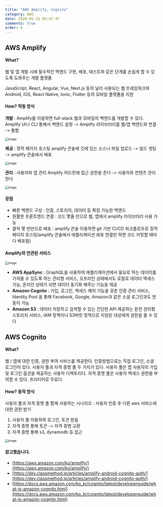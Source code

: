 ```yaml
---
title: "AWS Amplify, Cognito"
category: AWS
date: 2020-05-31 03:47:47
comments: true
order: 6
---
```




## AWS Amplify

#### What?

웹 및 앱 개발 시에 필수적인 백엔드 구현, 배포, 테스트와 같은 단계를 손쉽게 할 수 있도록 도와주는 개발 플랫폼

 JavaScript, React, Angular, Vue, Next.js 등의 널리 사용되는 웹 프레임워크와 Android, iOS, React Native, Ionic, Flutter 등의 모바일 플랫폼을 지원

#### How? 작동 방식

**개발** : Amplify를 이용하면 full-stack 웹과 모바일의 백엔드를 개발할 수 있다.
Amplify UI나 CLI 통해서 백엔드 설정 -> Amplify 라이브러리를 웹/앱 백엔드와 연결 -> 통합

<img src="https://user-images.githubusercontent.com/38436013/120157472-08fcc700-c22e-11eb-854e-251f185589a5.png" alt="image" style="zoom:67%;" />

**제공** : 정적 페이지 호스팅
amplify 콘솔에 깃에 있는 소스나 파일 업로드 -> 빌드 셋팅 -> amplify 콘솔에서 배포

<img src="https://user-images.githubusercontent.com/38436013/120157499-0e5a1180-c22e-11eb-9044-2be9fb34d821.png" alt="image" style="zoom:67%;" />

**관리** : 사용자와 앱 관리
Amplify 어드민에 접근 권한을 준다 -> 사용자와 컨텐츠 관리한다 

<img src="https://user-images.githubusercontent.com/38436013/120157523-13b75c00-c22e-11eb-85ab-eb2c8bda2b6e.png" alt="image" style="zoom:67%;" />

#### 장점

- 빠른 백엔드 구성 : 인증, 스토리지, 데이터 등 확장 가능한 백엔드
- 원활한 프론트엔드 연결 : 코드 몇줄 만으로 웹, 앱에서 amplify 라이브러리 사용 가능
- 클릭 몇 번만으로 배포 : amplify 콘솔 이용하면 git 기반 CI/CD 워크플로우로 정적 페이지 호스팅(amplify 콘솔에서 애플리케이션 레포 연결만 하면 코드 커밋할 때마다 배포됨)

#### Amplify와 연관된 서비스

<img src="https://user-images.githubusercontent.com/38436013/120157433-faaeab00-c22d-11eb-9bca-61210587732b.png" alt="image" style="zoom:67%;" />

- **AWS AppSync** :  GraphQL을 사용하여 애플리케이션에서 필요로 하는 데이터를 가져올 수 있도록 하는 관리형 서비스, 오프라인 상태에서도 로컬로 데이터 액세스 가능, 온라인 상태가 되면 데이터 동기화 해주는 기능을 제공
- **Amazon Cognito** :  가입, 로그인, 액세스 제어 기능을 갖춘 인증 관리 서비스, Identity Pool 을 통해 Facebook, Google, Amazon과 같은 소셜 로그인과도 연동이 가능
- **Amazon S3** : 데이터 저장하고 검색할 수 있는 간단한 API 제공하는 완전 관리형 스토리지 서비스, IAM 정책이나 S3버킷 정책으로 지정된 대상에게 권한을 줄 수 있다

## AWS Cognito

#### What? 

웹 / 앱에 대한 인증, 권한 부여 서비스를 제공한다. 인증방법으로는 직접 로그인, 소셜 로그인이 있다. 사용자 풀과 자격 증명 풀 두 가지가 있다. 사용자 풀은 앱 사용자의 가입 및 로그인 옵션을 제공하는 사용자 디렉토리다. 자격 증명 풀은 사용자 액세스 권한을 부여할 수 있다.  프리티어로 무료다.

#### How? 동작 방식

사용자 풀과 자격 증명 풀 함께 사용하는 시나리오 : 사용자 인증 후 다른 aws 서비스에 대한 권한 받기

1. 사용자 풀 이용하여 로그인, 토큰 받음
2. 자격 증명 통해 토큰 -> 자격 증명 교환
3. 자격 증명 통해 s3, dynamodb 등 접근

<img src="https://user-images.githubusercontent.com/38436013/120157320-e1a5fa00-c22d-11eb-8c1c-3bc97e4ec16b.png" alt="image" style="zoom:67%;" />



#### 참고했습니다.

- [https://aws.amazon.com/ko/amplify/](https://aws.amazon.com/ko/amplify/)
- [https://dev.classmethod.jp/articles/amplify-android-cognito-auth/](https://dev.classmethod.jp/articles/amplify-android-cognito-auth/)
- [https://docs.aws.amazon.com/ko_kr/cognito/latest/developerguide/what-is-amazon-cognito.html](https://docs.aws.amazon.com/ko_kr/cognito/latest/developerguide/what-is-amazon-cognito.html)